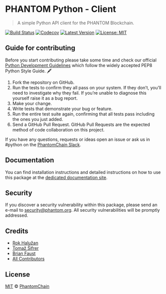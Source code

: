 # PHANTOM Python - Client

> A simple Python API client for the PHANTOM Blockchain.

[![Build Status](https://badgen.now.sh/circleci/github/PhantomChain/python-client)](https://circleci.com/gh/PhantomChain/python-client)
[![Codecov](https://badgen.now.sh/codecov/c/github/phantomchain/python-client)](https://codecov.io/gh/phantomchain/python-client)
[![Latest Version](https://badgen.now.sh/github/release/PhantomChain/python-client)](https://github.com/PhantomChain/python-client/releases/latest)
[![License: MIT](https://badgen.now.sh/badge/license/MIT/green)](https://opensource.org/licenses/MIT)

## Guide for contributing

Before you start contributing please take some time and check our official [Python Development Guidelines](https://github.com/PhantomChain/development-guidelines/blob/master/Python/README.md) which follow the widely accepted PEP8 Python Style Guide. 🖋

1. Fork the repository on GitHub.
2. Run the tests to confirm they all pass on your system. If they don’t, you’ll need to investigate why they fail. If you’re unable to diagnose this yourself raise it as a bug report.
3. Make your change.
4. Write tests that demonstrate your bug or feature.
5. Run the entire test suite again, confirming that all tests pass including the ones you just added.
6. Send a GitHub Pull Request. GitHub Pull Requests are the expected method of code collaboration on this project.

If you have any questions, requests or ideas open an issue or ask us in #python on the [PhantomChain Slack](https://phantom.org/slack).

## Documentation

You can find installation instructions and detailed instructions on how to use this package at the [dedicated documentation site](https://docs.phantom.org/sdk/clients/python.html).

## Security

If you discover a security vulnerability within this package, please send an e-mail to security@phantom.org. All security vulnerabilities will be promptly addressed.

## Credits

- [Rok Halužan](https://github.com/roks0n)
- [Tomaž Šifrer](https://github.com/tsifrer)
- [Brian Faust](https://github.com/faustbrian)
- [All Contributors](../../contributors)

## License

[MIT](LICENSE) © [PhantomChain](https://phantom.org)
